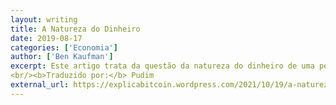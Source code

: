 ```yaml
---
layout: writing
title: A Natureza do Dinheiro
date: 2019-08-17
categories: ['Economia']
author: ['Ben Kaufman']
excerpt: Este artigo trata da questão da natureza do dinheiro de uma perspectiva econômica, explicando suas origens e desmascarando a falácia da “ilusão compartilhada”. Discutiremos as razões econômicas para o surgimento espontâneo do dinheiro, como resultado do comportamento racional individual, e as características que mais influenciam a probabilidade de um bem se tornar dinheiro no mercado. Começaremos com os conceitos econômicos fundamentais necessários para uma compreensão completa do dinheiro e, gradualmente, construiremos sobre eles para chegar a uma explicação completa da natureza do dinheiro.
<br/><b>Traduzido por:</b> Pudim
external_url: https://explicabitcoin.wordpress.com/2021/10/19/a-natureza-do-dinheiro/
---
```


